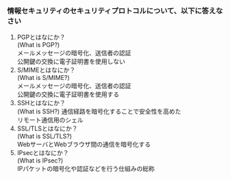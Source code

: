 ### 情報セキュリティのセキュリティプロトコルについて、以下に答えなさい<br />

1. PGPとはなにか？<br />
(What is PGP?)<br />
メールメッセージの暗号化、送信者の認証<br />
公開鍵の交換に電子証明書を使用しない<br />
2. S/MIMEとはなにか？<br />
(What is S/MIME?)<br />
メールメッセージの暗号化、送信者の認証<br />
公開鍵の交換に電子証明書を使用する<br />
3. SSHとはなにか？<br />
(What is SSH?)
通信経路を暗号化することで安全性を高めた<br />
リモート通信用のシェル
4. SSL/TLSとはなにか？<br />
(What is SSL/TLS?)<br />
WebサーバとWebブラウザ間の通信を暗号化する<br />
5. IPsecとはなにか？<br />
(What is IPsec?)<br />
IPパケットの暗号化や認証などを行う仕組みの総称<br />
